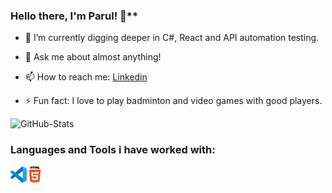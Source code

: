 
### Hello there, I'm Parul! 👋**

- 🌱 I’m currently digging deeper in C#, React and API automation testing.

- 💬 Ask me about almost anything!

- 📫 How to reach me: [Linkedin](https://www.linkedin.com/in/parulparul)

- ⚡ Fun fact: I love to play badminton and video games with good players.



![GitHub-Stats](https://github-readme-stats.vercel.app/api?username=parul76&&show_icons=true&title_color=ffd166&icon_color=ffd166&text_color=ef476f&bg_color=073b4c)


### Languages and Tools i have worked with:

<img align="left" alt="Visual Studio Code" width="26px" src="https://raw.githubusercontent.com/github/explore/80688e429a7d4ef2fca1e82350fe8e3517d3494d/topics/visual-studio-code/visual-studio-code.png" />
<img align="left" alt="HTML5" width="26px" src="https://raw.githubusercontent.com/github/explore/80688e429a7d4ef2fca1e82350fe8e3517d3494d/topics/html/html.png" />
